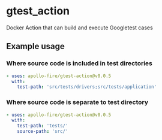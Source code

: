 # gtest_action
Docker Action that can build and execute Googletest cases

## Example usage
### Where source code is included in test directories
```yaml
- uses: apollo-fire/gtest-action@v0.0.5
  with:
    test-path: 'src/tests/drivers;src/tests/application'
```
### Where source code is separate to test directory
```yaml
- uses: apollo-fire/gtest-action@v0.0.5
  with:
    test-path: 'tests/'
    source-path: 'src/'
```

